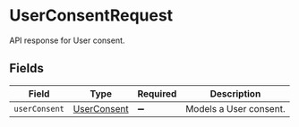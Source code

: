 # UserConsentRequest

API response for User consent.


## Fields

| Field                                             | Type                                              | Required                                          | Description                                       |
| ------------------------------------------------- | ------------------------------------------------- | ------------------------------------------------- | ------------------------------------------------- |
| `userConsent`                                     | [UserConsent](../../models/shared/userconsent.md) | :heavy_minus_sign:                                | Models a User consent.                            |